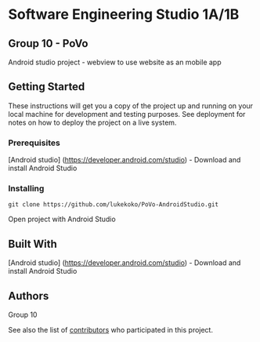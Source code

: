 # Software Engineering Studio 1A/1B
## Group 10 - PoVo
Android studio project - webview to use website as an mobile app
## Getting Started

These instructions will get you a copy of the project up and running on your local machine for development and testing purposes. See deployment for notes on how to deploy the project on a live system.

### Prerequisites

[Android studio] (https://developer.android.com/studio) - Download and install Android Studio

### Installing

`git clone https://github.com/lukekoko/PoVo-AndroidStudio.git`

Open project with Android Studio

## Built With

[Android studio] (https://developer.android.com/studio) - Download and install Android Studio

## Authors
Group 10

See also the list of [contributors](https://github.com/your/project/contributors) who participated in this project.

